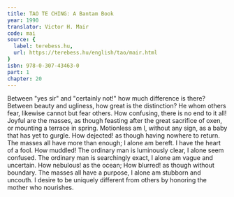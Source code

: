 ```yaml
---
title: TAO TE CHING: A Bantam Book
year: 1990
translator: Victor H. Mair
code: mai
source: {
  label: terebess.hu,
  url: https://terebess.hu/english/tao/mair.html
}
isbn: 978-0-307-43463-0
part: 1
chapter: 20
---
```

Between "yes sir" and "certainly not!"
how much difference is there?
Between beauty and ugliness,
how great is the distinction?
He whom others fear,
likewise cannot but fear others.
How confusing,
there is no end to it all!
Joyful are the masses,
as though feasting after the great sacrifice of oxen, or mounting a terrace in spring.
Motionless am I, without any sign, as a baby that has yet to gurgle.
How dejected! as though having nowhere to return.
The masses all have more than enough;
I alone am bereft.
I have the heart of a fool.
How muddled!
The ordinary man is luminously clear, I alone seem confused.
The ordinary man is searchingly exact, I alone am vague and uncertain.
How nebulous! as the ocean;
How blurred! as though without boundary.
The masses all have a purpose, I alone am stubborn and uncouth.
I desire to be uniquely different from others by honoring the mother who nourishes.